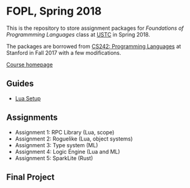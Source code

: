 # FOPL, Spring 2018

This is the repository to store assignment packages for <i>Foundations of Programmming Languages</i> class at [USTC](http://www.ustc.edu.cn) in Spring 2018.

The packages are borrowed from [CS242: Programming Languages](http://cs242.stanford.edu/) at Stanford in Fall 2017 with a few modifications.

[Course homepage](http://staff.ustc.edu.cn/~yuzhang/fopl/)
## Guides
- [Lua Setup](lua-setup.md)
## Assignments
- Assignment 1: RPC Library (Lua, scope)
- Assignment 2: Roguelike (Lua, object systems)
- Assignment 3: Type system (ML)
- Assignment 4: Logic Engine (Lua and ML)
- Assignment 5: SparkLite (Rust)
## Final Project



